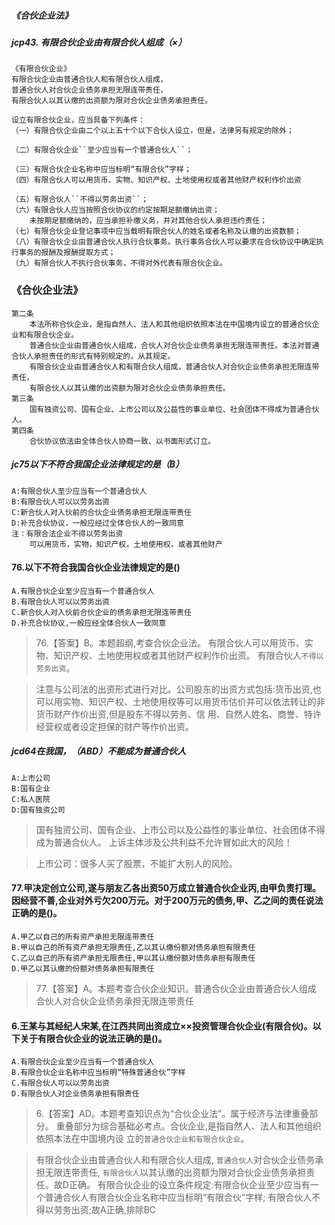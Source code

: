 ##### 《合伙企业法》
##### jcp43. 有限合伙企业由有限合伙人组成（×）
    《有限合伙企业》
    有限合伙企业由普通合伙人和有限合伙人组成，
    普通合伙人对合伙企业债务承担无限连带责任，
    有限合伙人以其认缴的出资额为限对合伙企业债务承担责任。
    
    设立有限合伙企业，应当具备下列条件：
    （一）有限合伙企业由二个以上五十个以下合伙人设立，但是，法律另有规定的除外；
    
    （二）有限合伙企业``至少应当有一个普通合伙人``；
    
    （三）有限合伙企业名称中应当标明“有限合伙”字样；
    （四）有限合伙人可以用货币、实物、知识产权、土地使用权或者其他财产权利作价出资
    
    （五）有限合伙人``不得以劳务出资``；
    （六）有限合伙人应当按照合伙协议的约定按期足额缴纳出资；
        未按期足额缴纳的，应当承担补缴义务，并对其他合伙人承担违约责任；
    （七）有限合伙企业登记事项中应当载明有限合伙人的姓名或者名称及认缴的出资数额；
    （八）有限合伙企业由普通合伙人执行合伙事务。执行事务合伙人可以要求在合伙协议中确定执行事务的报酬及报酬提取方式；
    （九）有限合伙人不执行合伙事务，不得对外代表有限合伙企业。


### 《合伙企业法》
    第二条
        本法所称合伙企业，是指自然人、法人和其他组织依照本法在中国境内设立的普通合伙企业和有限合伙企业。
        普通合伙企业由普通合伙人组成，合伙人对合伙企业债务承担无限连带责任。本法对普通合伙人承担责任的形式有特别规定的，从其规定。
        有限合伙企业由普通合伙人和有限合伙人组成，普通合伙人对合伙企业债务承担无限连带责任，
        有限合伙人以其认缴的出资额为限对合伙企业债务承担责任。
    第三条
        国有独资公司、国有企业、上市公司以及公益性的事业单位、社会团体不得成为普通合伙人。
    第四条
        合伙协议依法由全体合伙人协商一致、以书面形式订立。

         
##### jc75以下不符合我国企业法律规定的是（B）
    A:有限合伙人至少应当有一个普通合伙人
    B:有限合伙人可以以劳务出资
    C:新合伙人对入伙前的合伙企业债务承担无限连带责任
    D:补充合伙协议，一般应经过全体合伙人的一致同意
    注：有限合法企业不得以劳务出资
        可以用货币，实物，知识产权，土地使用权，或者其他财产


#### 76.以下不符合我国合伙企业法律规定的是()
    A.有限合伙企业至少应当有一个普通合伙人
    B.有限合伙人可以以劳务出资
    C.新合伙人对入伙前合伙企业的债务承担无限连带责任
    D.补充合伙协议,一般应经全体合伙人一致同意
>   76.【答案】B。本题超纲,考查合伙企业法。
有限合伙人可以用货币、实物、知识产权、土地使用权或者其他财产权利作价出资。
有限合伙人`不得以劳务出资`。

>   注意与公司法的出资形式进行对比。公司股东的出资方式包括:货币出资,也可以用实物、知识产权、土地使用权等可以用货币估价并可以依法转让的非货币财产作价出资,但是股东不得以劳务、信
    用、自然人姓名、商誉、特许经营权或者设定担保的财产等作价出资。

##### jcd64在我国，（ABD）不能成为普通合伙人
    A:上市公司
    B:国有企业
    C:私人医院
    D:国有独资公司
    
>   国有独资公司、国有企业、上市公司以及公益性的事业单位、社会团体不得成为普通合伙人。
    上诉主体涉及公共利益不允许冒如此大的风险！
    
>   上市公司：很多人买了股票，不能扩大别人的风险。

#### 77.甲决定创立公司,遂与朋友乙各出资50万成立普通合伙企业丙,由甲负责打理。因经营不善,企业对外亏欠200万元。对于200万元的债务,甲、乙之间的责任说法正确的是()。
    A.甲乙以自己的所有资产承担无限连带责任
    B.甲以自己的所有资产承担无限责任,乙以其认缴份额对债务承担有限责任
    C.乙以自己的所有资产承担无限责任,甲以其认缴份额对债务承担有限责任
    D.甲乙以其认缴的份额对债务承担有限责任
>   77.【答案】A。本题考查合伙企业知识。普通合伙企业由普通合伙人组成
    合伙人对合伙企业债务承担无限连带责任


#### 6.王某与其经纪人宋某,在江西共同出资成立××投资管理合伙企业(有限合伙)。以下关于有限合伙企业的说法正确的是()。
    A.有限合伙企业至少应当有一个普通合伙人
    B.有限合伙企业名称中应当标明“特殊普通合伙”字样
    C.有限合伙人可以以劳务出资
    D.有限合伙人对企业债务承担有限责任
>   6.【答案】AD。本题考查知识点为“合伙企业法”。属于经济与法律重叠部分。
    重叠部分为综合基础必考点。合伙企业,是指自然人、法人和其他组织依照本法在中国境内设
    立的`普通合伙企业和有限合伙企业`。
    
>   有限合伙企业由普通合伙人和有限合伙人组成,
`普通合伙人`对合伙企业债务承担无限连带责任,
`有限合伙人`以其认缴的出资额为限对合伙企业债务承担责任。故D正确。
有限合伙企业的设立条件规定:有限合伙企业至少应当有一个普通合伙人有限合伙企业名称中应当标明“有限合伙”字样;
有限合伙人不得以劳务出资;故A正确,排除BC












    

    